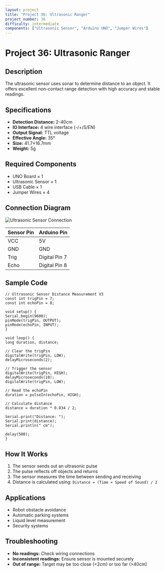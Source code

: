 ```yaml
---
layout: project
title: "Project 36: Ultrasonic Ranger"
project_number: 36
difficulty: intermediate
components: ["Ultrasonic Sensor", "Arduino UNO", "Jumper Wires"]
---
```


# Project 36: Ultrasonic Ranger

## **Description**
The ultrasonic sensor uses sonar to determine distance to an object. It offers excellent non-contact range detection with high accuracy and stable readings.

## **Specifications**
- **Detection Distance:** 2-40cm
- **IO Interface:** 4 wire interface (-/+/S/EN)  
- **Output Signal:** TTL voltage
- **Effective Angle:** 35°
- **Size:** 41.7×16.7mm
- **Weight:** 5g

## **Required Components**
- UNO Board × 1
- Ultrasonic Sensor × 1  
- USB Cable × 1
- Jumper Wires × 4

## **Connection Diagram**

![Ultrasonic Sensor Connection](../../assets/images/diagrams/ultrasonic-connection.png)

| Sensor Pin | Arduino Pin |
|------------|-------------|
| VCC | 5V |
| GND | GND |
| Trig | Digital Pin 7 |
| Echo | Digital Pin 8 |

## **Sample Code**

```
// Ultrasonic Sensor Distance Measurement V3
const int trigPin = 7;
const int echoPin = 8;

void setup() {
Serial.begin(9600);
pinMode(trigPin, OUTPUT);
pinMode(echoPin, INPUT);
}

void loop() {
long duration, distance;

// Clear the trigPin
digitalWrite(trigPin, LOW);
delayMicroseconds(2);

// Trigger the sensor
digitalWrite(trigPin, HIGH);
delayMicroseconds(10);
digitalWrite(trigPin, LOW);

// Read the echoPin
duration = pulseIn(echoPin, HIGH);

// Calculate distance
distance = duration * 0.034 / 2;

Serial.print("Distance: ");
Serial.print(distance);
Serial.println(" cm");

delay(500);
}
```

## **How It Works**
1. The sensor sends out an ultrasonic pulse
2. The pulse reflects off objects and returns
3. The sensor measures the time between sending and receiving
4. Distance is calculated using: `Distance = (Time × Speed of Sound) / 2`

## **Applications**
- Robot obstacle avoidance
- Automatic parking systems  
- Liquid level measurement
- Security systems

## **Troubleshooting**
- **No readings:** Check wiring connections
- **Inconsistent readings:** Ensure sensor is mounted securely
- **Out of range:** Target may be too close (<2cm) or too far (>40cm)
